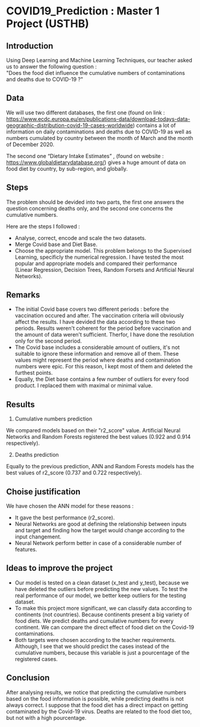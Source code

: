 # COVID19_Prediction : Master 1 Project (USTHB)

## Introduction

Using Deep Learning and Machine Learning Techniques, our teacher asked us to answer the following question :  
"Does the food diet influence the cumulative numbers of contaminations and deaths due to COVID-19 ?"

## Data

We will use two different databases, the first one (found on link : https://www.ecdc.europa.eu/en/publications-data/download-todays-data-geographic-distribution-covid-19-cases-worldwide) contains a lot of information on daily contaminations and deaths due to COVID-19 as well as numbers cumulated by country between the month of March and the month of December 2020.

The second one “Dietary Intake Estimates” , (found on website : https://www.globaldietarydatabase.org/) gives a huge amount of data on food diet by country, by sub-region, and globally.

## Steps

The problem should be devided into two parts, the first one answers the question concerning deaths only, and the second one concerns the cumulative numbers.

Here are the steps I followed :

- Analyse, correct, encode and scale the two datasets.
- Merge Covid base and Diet Base.
- Choose the appropriate model. This problem belongs to the Supervised Learning, specificly the numerical regression. I have tested the most popular and appropriate models and compared their performance (Linear Regression, Decision Trees, Random Forsets and Artificial Neural Networks).

## Remarks

- The initial Covid base covers two different periods : before the vaccination occured and after. The vaccination criteria will obviously affect the results. I have devided the data according to these two periods. Results weren't coherent for the period before vaccination and the amount of data weren't sufficient. Therfor, I have done the resolution only for the second period.
- The Covid base includes a considerable amount of outliers, it's not suitable to ignore these information and remove all of them. These values might represent the period where deaths and contamination numbers were epic. For this reason, I kept most of them and deleted the furthest points.
- Equally, the Diet base contains a few number of outliers for every food product. I replaced them with maximal or minimal value.

## Results

1. Cumulative numbers prediction

We compared models based on their "r2_score" value. Artificial Neural Networks and Random Forests registered the best values (0.922 and 0.914 respectively).

2. Deaths prediction

Equally to the previous prediction, ANN and Random Forests models has the best values of r2_score (0.737 and 0.722 respectively).

## Choise justification

We have chosen the ANN model for these reasons :

- It gave the best performance (r2_score).
- Neural Networks are good at defining the relationship between inputs and target and finding how the target would change according to the input changement.
- Neural Network perform better in case of a considerable number of features.

## Ideas to improve the project

- Our model is tested on a clean dataset (x_test and y_test), because we have deleted the outliers before predicting the new values. To test the real performance of our model, we better keep outliers for the testing dataset.
- To make this project more significant, we can classify data according to continents (not countries). Because continents present a big variety of food diets. We predict deaths and cumulative numbers for every continent. We can compare the direct effect of food diet on the Covid-19 contaminations.
- Both targets were chosen according to the teacher requirements. Although, I see that we should predict the cases instead of the cumulative numbers, because this variable is just a pourcentage of the registered cases.

## Conclusion

After analysing results, we notice that predicting the cumulative numbers based on the food information is possible, while predicting deaths is not always correct. I suppose that the food diet has a direct impact on getting contaminated by the Covid-19 virus. Deaths are related to the food diet too, but not with a high pourcentage.
